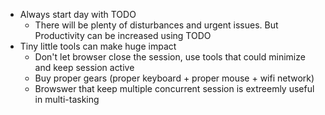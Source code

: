 * Always start day with TODO
  * There will be plenty of disturbances and urgent issues. But Productivity can be increased using TODO
* Tiny little tools can make huge impact
  * Don't let browser close the session, use tools that could minimize and keep session active
  * Buy proper gears (proper keyboard + proper mouse + wifi network)
  * Browswer that keep multiple concurrent session is extreemly useful in multi-tasking
